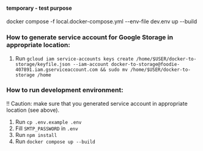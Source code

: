 #### temporary - test purpose
docker compose -f local.docker-compose.yml --env-file dev.env up --build  

### How to generate service account for Google Storage in appropriate location:
1. Run `gcloud iam service-accounts keys create /home/$USER/docker-to-storage/keyfile.json --iam-account docker-to-storage@foodie-407891.iam.gserviceaccount.com && sudo mv /home/$USER/docker-to-storage /home`


### How to run development environment:
!! Caution: make sure that you generated service account in appropriate location (see above).
1. Run `cp .env.example .env` 
2. Fill `SMTP_PASSWORD` in `.env`  
3. Run `npm install`
3. Run `docker compose up --build`
